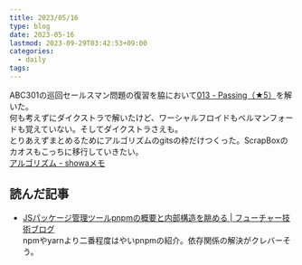 ```yaml
---
title: 2023/05/16
type: blog
date: 2023-05-16
lastmod: 2023-09-29T03:42:53+09:00
categories:
  - daily
tags:
---
```


ABC301の巡回セールスマン問題の復習を脇において[013 - Passing（★5）](https://atcoder.jp/contests/typical90/tasks/typical90_m)を解いた。  
何も考えずにダイクストラで解いたけど、ワーシャルフロイドもベルマンフォードも覚えていない。そしてダイクストラさえも。  
とりあえずまとめるためにアルゴリズムのgitsの枠だけつくった。ScrapBoxのカオスもこっちに移行していきたい。  
[アルゴリズム - showaメモ](https://scrapbox.io/showa-93/%E3%82%A2%E3%83%AB%E3%82%B4%E3%83%AA%E3%82%BA%E3%83%A0)  

## 読んだ記事

- [JSパッケージ管理ツールpnpmの概要と内部構造を眺める | フューチャー技術ブログ](https://future-architect.github.io/articles/20230516a/)  
  npmやyarnより二番程度はやいpnpmの紹介。依存関係の解決がクレバーそう。

